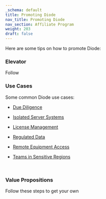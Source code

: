 ```yaml
---
_schema: default
title: Promoting Diode
nav_title: Promoting Diode
nav_section: Affiliate Program
weight: 203
draft: false
---
```

Here are some tips on how to promote Diode:

### Elevator

Follow

### Use Cases

Some common Diode use cases:

* [Due Diligence](https://docs.diode.io/docs/usecases/financial_due_diligence/ "Due Diligence")
* [Isolated Server Systems](https://docs.diode.io/docs/usecases/isolated_server_assets/ "Isolated Server Systems")
* [License Management](https://docs.diode.io/docs/usecases/license_provisioning/ "License Management")
* [Regulated Data](https://docs.diode.io/docs/usecases/regulated_data/ "Regulated Data")
* [Remote Equipment Access](https://docs.diode.io/docs/usecases/equipment_access/ "Remote Equipment Access")
* [Teams in Sensitive Regions](https://docs.diode.io/docs/usecases/teams_in_sensitive_regions/ "Teams in Sensitive Regions")

  &nbsp;

### Value Propositions

Follow these steps to get your own